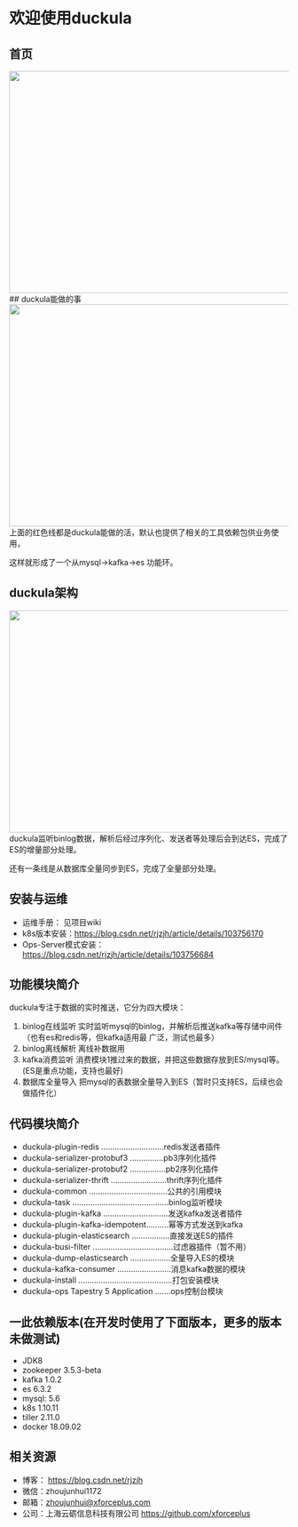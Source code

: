 #           欢迎使用duckula

## 首页
<div align=center><img src="https://github.com/rjzjh/duckula/wiki/images/duckulahome.png" width = "600" height = "400" /></div>
## duckula能做的事

<div align=center><img src="https://github.com/rjzjh/duckula/wiki/images/duckula_do.png" width = "600" height = "400" /></div>
上面的红色线都是duckula能做的活，默认也提供了相关的工具依赖包供业务使用，

这样就形成了一个从mysql->kafka->es 功能环。

## duckula架构
<div align=center><img src="https://github.com/rjzjh/duckula/wiki/images/InternalInstructions.png" width = "600" height = "400" /></div>
duckula监听binlog数据，解析后经过序列化、发送者等处理后会到达ES，完成了ES的增量部分处理。

还有一条线是从数据库全量同步到ES，完成了全量部分处理。

## 安装与运维
- 运维手册：  见项目wiki
-  k8s版本安装：https://blog.csdn.net/rjzjh/article/details/103756170
-  Ops-Server模式安装：https://blog.csdn.net/rjzjh/article/details/103756684
## 功能模块简介
duckula专注于数据的实时推送，它分为四大模块：
1. binlog在线监听
   实时监听mysql的binlog，并解析后推送kafka等存储中间件（也有es和redis等，但kafka适用最
   广泛，测试也最多）
2. binlog离线解析
   离线补数据用
3. kafka消费监听
   消费模块1推过来的数据，并把这些数据存放到ES/mysql等。(ES是重点功能，支持也最好)
4. 数据库全量导入
   把mysql的表数据全量导入到ES（暂时只支持ES，后续也会做插件化）
## 代码模块简介
- duckula-plugin-redis ............................redis发送者插件
- duckula-serializer-protobuf3 ...............pb3序列化插件
- duckula-serializer-protobuf2 ................pb2序列化插件
- duckula-serializer-thrift .........................thrift序列化插件
- duckula-common ...................................公共的引用模块
- duckula-task ...........................................binlog监听模块
- duckula-plugin-kafka .............................发送kafka发送者插件
- duckula-plugin-kafka-idempotent..........幂等方式发送到kafka
- duckula-plugin-elasticsearch .................直接发送ES的插件
- duckula-busi-filter ....................................过虑器插件（暂不用）
- duckula-dump-elasticsearch ..................全量导入ES的模块
- duckula-kafka-consumer ........................消息kafka数据的模块
- duckula-install ..........................................打包安装模块
- duckula-ops Tapestry 5 Application .......ops控制台模块
 ## 一此依赖版本(在开发时使用了下面版本，更多的版本未做测试)
- JDK8
- zookeeper   3.5.3-beta
- kafka 1.0.2
- es 6.3.2
- mysql: 5.6
- k8s   1.10.11
- tiller 2.11.0
- docker 18.09.02
##  相关资源
- 博客： https://blog.csdn.net/rjzjh
- 微信：zhoujunhui1172
- 邮箱：zhoujunhui@xforceplus.com
- 公司：上海云砺信息科技有限公司   https://github.com/xforceplus